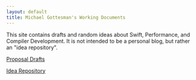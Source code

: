 ```yaml
---
layout: default
title: Michael Gottesman's Working Documents
---
```


This site contains drafts and random ideas about Swift, Performance, and
Compiler Development. It is not intended to be a personal blog, but rather an
"idea repository".

[Proposal Drafts](proposals)

[Idea Repository](ideas)
